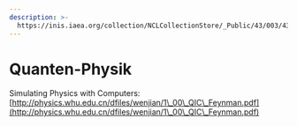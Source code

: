 ```yaml
---
description: >-
  https://inis.iaea.org/collection/NCLCollectionStore/_Public/43/003/43003554.pdf?r=1&r=1
---
```


# Quanten-Physik

Simulating Physics with Computers: [http://physics.whu.edu.cn/dfiles/wenjian/1\_00\_QIC\_Feynman.pdf](http://physics.whu.edu.cn/dfiles/wenjian/1\_00\_QIC\_Feynman.pdf)

